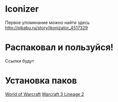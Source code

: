 # Iconizer
Первое упоминание можно найти здесь http://pikabu.ru/story/ikonizator_4517329

# Распаковал и пользуйся!
Ссылки будут
# Установка паков
[World of Warcraft](http://www.mediafire.com/file/c5gi3hvybd71n7v/wow.rar)
[Warcraft 3 ](http://www.mediafire.com/file/9amzfnew5fzo1jx/wc3.rar)
[Lineage 2 ](http://www.mediafire.com/file/a7w6ob94ff1kjb2/l2.rar)
